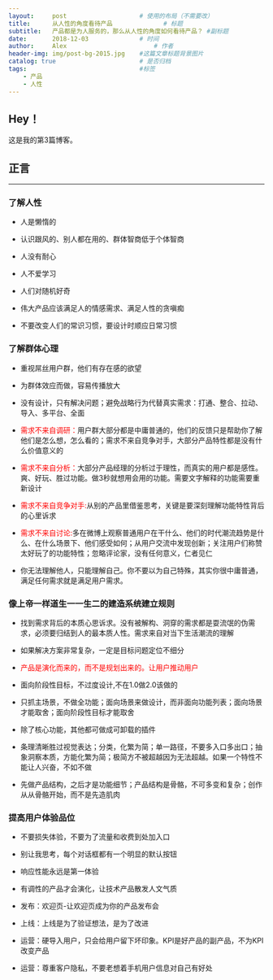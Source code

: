 ```yaml
---
layout:     post   				    # 使用的布局（不需要改）
title:      从人性的角度看待产品				# 标题 
subtitle:   产品都是为人服务的，那么从人性的角度如何看待产品？ #副标题
date:       2018-12-03 				# 时间
author:     Alex 						# 作者
header-img: img/post-bg-2015.jpg 	#这篇文章标题背景图片
catalog: true 						# 是否归档
tags:								#标签
    - 产品
    - 人性
---
```


## Hey！
这是我的第3篇博客。
## 正言
***************
### 了解人性

* 人是懒惰的

* 认识跟风的、别人都在用的、群体智商低于个体智商

* 人没有耐心

* 人不爱学习

* 人们对随机好奇

* 伟大产品应该满足人的情感需求、满足人性的贪嗔痴

* 不要改变人们的常识习惯，要设计时顺应日常习惯

### 了解群体心理

* 重视屌丝用户群，他们有存在感的欲望

* 为群体效应而做，容易传播放大

* 没有设计，只有解决问题；避免战略行为代替真实需求：打通、整合、拉动、导入、多平台、全面

* <font color=red>需求不来自调研：</font>用户群大部分都是中庸普通的，他们的反馈只是帮助你了解他们是怎么想，怎么看的；需求不来自竞争对手，大部分产品特性都是没有什么价值意义的

* <font color="red">需求不来自分析：</font>大部分产品经理的分析过于理性，而真实的用户都是感性。爽、好玩、胜过功能。做3秒就想用会用的功能。需要文字解释的功能需要重新设计

* <font color="red">需求不来自竞争对手:</font>从别的产品里借鉴思考，关键是要深刻理解功能特性背后的心里诉求

* <font color="red">需求不来自讨论:</font>多在微博上观察普通用户在干什么、他们的时代潮流趋势是什么、在什么场景下、他们感受如何；从用户交流中发现创新；关注用户们称赞太好玩了的功能特性；忽略评论家，没有任何意义，仁者见仁

* 你无法理解他人，只能理解自己。你不要以为自己特殊，其实你很中庸普通，满足任何需求就是满足用户需求。

### 像上帝一样道生一一生二的建造系统建立规则

* 找到需求背后的本质心思诉求。没有被解构、洞穿的需求都是耍流氓的伪需求，必须要归结到人的最本质人性。需求来自对当下生活潮流的理解

* 如果解决方案非常复杂，一定是目标问题定位不细分

* <font color="red">产品是演化而来的，而不是规划出来的。让用户推动用户</font>

* 面向阶段性目标，不过度设计,不在1.0做2.0该做的

* 只抓主场景，不做全功能；面向场景来做设计，而非面向功能列表；面向场景才能取舍；面向阶段性目标才能取舍

* 除了核心功能，其他都可做成可卸载的插件

* 条理清晰胜过视觉表达；分类，化繁为简；单一路径，不要多入口多出口；抽象洞察本质，方能化繁为简；极简方不被超越因为无法超越。如果一个特性不能让人兴奋，不如不做

* 先做产品结构，之后才是功能细节；产品结构是骨骼，不可多变和复杂；创作从从骨骼开始，而不是先造肌肉

### 提高用户体验品位

* 不要损失体验，不要为了流量和收费到处加入口

* 别让我思考，每个对话框都有一个明显的默认按钮

* 响应性能永远是第一体验

* 有调性的产品才会演化，让技术产品散发人文气质

* 发布：欢迎页-让欢迎页成为你的产品发布会

* 上线：上线是为了验证想法，是为了改进

* 运营：硬导入用户，只会给用户留下坏印象。KPI是好产品的副产品，不为KPI改变产品

* 运营：尊重客户隐私，不要老想着手机用户信息对自己有好处
